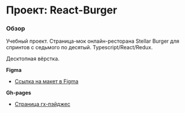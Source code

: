 # Проект: React-Burger

### Обзор

<!-- Страница "react-burger" для седьмого спринта. React/CRA.
Она же для восьмого спринта. CRA/Redux.
Она же для девятого спринта. CRA/Redux/React Router.
Она же для десятого спринта.... CRA/Redux/React Router/TS. -->

Учебный проект. Страница-мок онлайн-ресторана Stellar Burger для спринтов с седьмого по десятый. Typescript/React/Redux.

Десктопная вёрстка.

**Figma**

* [Ссылка на макет в Figma](https://www.figma.com/file/ocw9a6hNGeAejl4F3G9fp8/React-_-%D0%9F%D1%80%D0%BE%D0%B5%D0%BA%D1%82%D0%BD%D1%8B%D0%B5-%D0%B7%D0%B0%D0%B4%D0%B0%D1%87%D0%B8-(3-%D0%BC%D0%B5%D1%81%D1%8F%D1%86%D0%B0)_external_link?node-id=2974:2989)

**Gh-pages**

* [Страница гх-пэйджес](https://p298vytp0waer9hgq0n.github.io/react-burger/)
